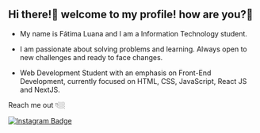 
## Hi there!👋 welcome to my profile! how are you?🥰

* My name is Fátima Luana and I am a Information Technology student. 

* I am passionate about solving problems and learning. Always open to new challenges and ready to face changes.

* Web Development Student with an emphasis on Front-End Development, currently focused on HTML, CSS, JavaScript, React JS and NextJS.

Reach me out 👇🏼

[![Instagram Badge](https://img.shields.io/badge/-Instagram-violet?style=flat-square&logo=Instagram&logoColor=white&link=https://www.instagram.com/falu_._/)](https://www.instagram.com/falu_._/)
